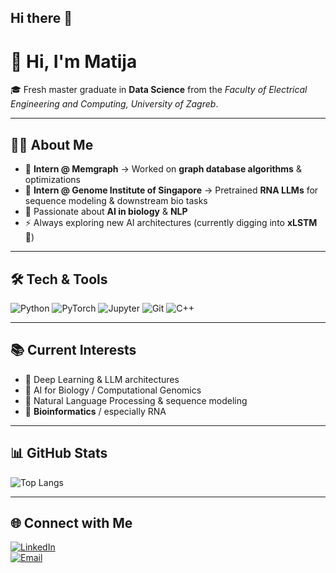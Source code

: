## Hi there 👋

# 👋 Hi, I'm Matija  

🎓 Fresh master graduate in **Data Science** from the *Faculty of Electrical Engineering and Computing, University of Zagreb*.  

---

## 🧑‍💻 About Me
- 💼 **Intern @ Memgraph** → Worked on **graph database algorithms** & optimizations  
- 🧬 **Intern @ Genome Institute of Singapore** → Pretrained **RNA LLMs** for sequence modeling & downstream bio tasks  
- 🔬 Passionate about **AI in biology** & **NLP**  
- ⚡ Always exploring new AI architectures (currently digging into **xLSTM** 🧩)  

---

## 🛠️ Tech & Tools  
![Python](https://img.shields.io/badge/-Python-333?style=flat&logo=python)
![PyTorch](https://img.shields.io/badge/-PyTorch-333?style=flat&logo=pytorch)
![Jupyter](https://img.shields.io/badge/-Jupyter-333?style=flat&logo=jupyter)
![Git](https://img.shields.io/badge/-Git-333?style=flat&logo=git)
![C++](https://img.shields.io/badge/-C++-333?style=flat&logo=cplusplus)

---

## 📚 Current Interests  
- 🧠 Deep Learning & LLM architectures
- 🧬 AI for Biology / Computational Genomics  
- 💬 Natural Language Processing & sequence modeling  
- 🧪 **Bioinformatics**  / especially RNA

---

## 📊 GitHub Stats  
![Top Langs](https://github-readme-stats.vercel.app/api/top-langs/?username=YOUR_GITHUB_USERNAME&layout=compact&theme=radical)  

---

## 🌐 Connect with Me  
[![LinkedIn](https://img.shields.io/badge/-LinkedIn-333?style=flat&logo=linkedin)](https://www.linkedin.com/in/matija-pintari%C4%87-366700183/)  
[![Email](https://img.shields.io/badge/-Email-333?style=flat&logo=gmail)](mailto:pintamato@gmail.com)  
